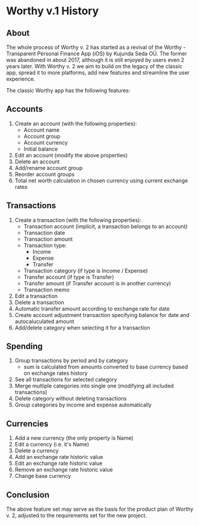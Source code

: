 # Worthy v.1 History

## About

The whole process of Worthy v. 2 has started as a revival of the Worthy - Transparent Personal Finance App (iOS) by Kujunda Seda OÜ. The former was abandoned in about 2017, although it is still enjoyed by users even 2 years later. With Worthy v. 2 we aim to build on the legacy of the classic app, spread it to more platforms, add new features and streamline the user experience.

The classic Worthy app has the following features:

## Accounts

1. Create an account (with the following properties):
	- Account name
	- Account group
	- Account currency
	- Initial balance
2. Edit an account (modify the above properties)
3. Delete an account
4. Add/rename account group
5. Reorder account groups
6. Total net worth calculation in chosen currency using current exchange rates

## Transactions

1. Create a transaction (with the following properties):
	- Transaction account (implicit, a transaction belongs to an account)
	- Transaction date
	- Transaction amount
	- Transaction type:
		- Income
		- Expense
		- Transfer
	- Transaction category (if type is Income / Expense)
	- Transfer account (if type is Transfer)
	- Transfer amount (if Transfer account is in another currency)
	- Transaction memo
2. Edit a transaction
3. Delete a transaction
4. Automatic transfer amount according to exchange rate for date
5. Create account adjustment transaction specifying balance for date and autocaluculated amount
6. Add/delete category when selecting it for a transaction


## Spending

1. Group transactions by period and by category
	- sum is calculated from amounts converted to base currency based on exchange rates history
2. See all transactions for selected category
3. Merge multiple categories into single one (modifying all included transactions)
4. Delete category without deleting transactions
5. Group categories by income and expense automatically

## Currencies

1. Add a new currency (the only property is Name)
2. Edit a currency (i.e. it's Name)
3. Delete a currency
4. Add an exchange rate historic value
5. Edit an exchange rate historic value
6. Remove an exchange rate historic value
7. Change base currency

## Conclusion

The above feature set may serve as the basis for the product plan of Worthy v. 2, adjusted to the requirements set for the new project.




